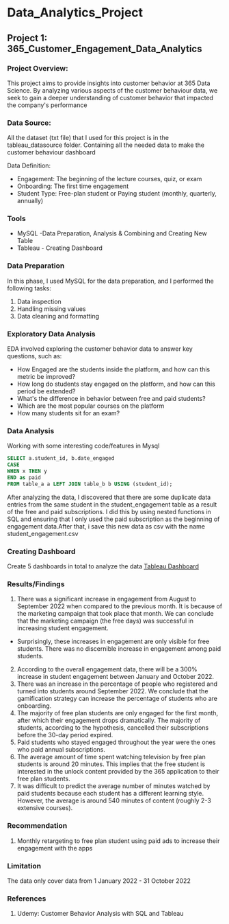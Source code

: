 # Data_Analytics_Project

## Project 1: 365_Customer_Engagement_Data_Analytics
### Project Overview:
This project aims to provide insights into customer behavior at 365 Data Science. By analyzing various aspects of the customer behaviour data, we seek to gain a deeper understanding of customer behavior that impacted the company's performance

### Data Source:

All the dataset (txt file) that I used for this project is in the tableau_datasource folder. Containing all the needed data to make the customer behaviour dashboard

Data Definition:
- Engagement: The beginning of the lecture courses, quiz, or exam
- Onboarding: The first time engagement
- Student Type: Free-plan student or Paying student (monthly, quarterly, annually)

### Tools

- MySQL -Data Preparation, Analysis & Combining and Creating New Table
- Tableau - Creating Dashboard

### Data Preparation
In this phase, I used MySQL for the data preparation, and I performed the following tasks:
1. Data inspection
2. Handling missing values
3. Data cleaning and formatting

### Exploratory Data Analysis
EDA involved exploring the customer behavior data to answer key questions, such as:
- How Engaged are the students inside the platform, and how can this metric be improved?
- How long do students stay engaged on the  platform, and how can this period be extended?
- What's the difference in behavior between free and paid students?
- Which are the most popular courses on the platform
- How many students sit for an exam? 

### Data Analysis
Working with some interesting code/features in Mysql

```sql
SELECT a.student_id, b.date_engaged
CASE
WHEN x THEN y
END as paid
FROM table_a a LEFT JOIN table_b b USING (student_id);
```
After analyzing the data, I discovered that there are some duplicate data entries from the same student in the student_engagement table as a result of the free and paid subscriptions. I did this by using nested functions in SQL and ensuring that I only used the paid subscription as the beginning of engagement data.After that, i save this new data as csv with the name student_engagement.csv

### Creating Dashboard
Create 5 dashboards in total to analyze the data
[Tableau Dashboard](https://public.tableau.com/app/profile/giovanni.govert/viz/DataAnalysison365Platform/Overview?publish=yes) 

### Results/Findings
1. There was a significant increase in engagement from August to September 2022 when compared to the previous month. It is because of the marketing campaign that took place that month. We can conclude that the marketing campaign (the free days) was successful in increasing student engagement.
- Surprisingly, these increases in engagement are only visible for free students. There was no discernible increase in engagement among paid students.
2. According to the overall engagement data, there will be a 300% increase in student engagement between January and October 2022.
3. There was an increase in the percentage of people who registered and turned into students around September 2022. We conclude that the gamification strategy can increase the percentage of students who are onboarding.
4. The majority of free plan students are only engaged for the first month, after which their engagement drops dramatically. The majority of students, according to the hypothesis, cancelled their subscriptions before the 30-day period expired.
5. Paid students who stayed engaged throughout the year were the ones who paid annual subscriptions.
6. The average amount of time spent watching television by free plan students is around 20 minutes. This implies that the free student is interested in the unlock content provided by the 365 application to their free plan students.
7. It was difficult to predict the average number of minutes watched by paid students because each student has a different learning style. However, the average is around 540 minutes of content (roughly 2-3 extensive courses).

### Recommendation
1. Monthly retargeting to free plan student using paid ads to increase their engagement with the apps

### Limitation
The data only cover data from 1 January 2022 - 31 October 2022

### References
1. Udemy: Customer Behavior Analysis with SQL and Tableau

